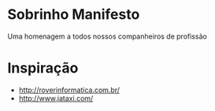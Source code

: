 # Sobrinho Manifesto

Uma homenagem a todos nossos companheiros de profissão

# Inspiração

* http://roverinformatica.com.br/
* http://www.jataxi.com/